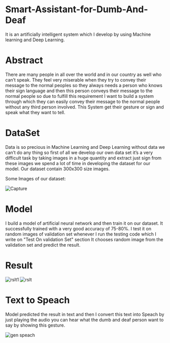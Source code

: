 # Smart-Assistant-for-Dumb-And-Deaf
It is an artificially intelligent system which I develop by using Machine learning and Deep Learning.

# Abstract
There are many people in all over the world and in our country as well who can’t speak. They feel very miserable when they try to convey their message to the normal peoples so they always needs a person who knows their sign language and then this person conveys their message to the normal people so due to fulfill this requirement I want to build a system through which they can easily convey their message to the normal people without any third person involved. 
This System get their gesture or sign and speak what they want to tell.


# DataSet
Data is so precious in Machine Learning and Deep Learning without data we can’t do any thing so first of all we develop our own data set it’s a very difficult task by taking images in a huge quantity and extract just sign from these images we spend a lot of time in developing the dataset for our model. Our dataset contain 300x300 size images.

Some Images of our dataset:

![Capture](https://user-images.githubusercontent.com/38391132/64076213-63749680-ccdb-11e9-9ad3-ecc1477621fc.JPG)

# Model

I build a model of artificial neural network and then train it on our dataset. It successfully trained with a very good accuracy of 75-80%.
I test it on random images of validation set whenever I run the testing code which I write on "Test On validation Set" section It chooses random image from the validation set and predict the result.

# Result

![rslt1](https://user-images.githubusercontent.com/38391132/64078295-59aa5d80-ccf2-11e9-97af-2ee0ee29c27a.PNG)
![rslt](https://user-images.githubusercontent.com/38391132/64078333-e9e8a280-ccf2-11e9-9dc6-bee20a17ad3e.PNG)

# Text to Speach

Model predicted the result in text and then I convert this text into Speach by just playing the audio you can hear what the dumb and deaf person want to say by showing this gesture.

![gen speach](https://user-images.githubusercontent.com/38391132/64078517-12719c00-ccf5-11e9-9986-3aa56ca85158.JPG)





